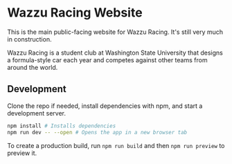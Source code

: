 # Wazzu Racing Website

This is the main public-facing website for Wazzu Racing. It's still very much in construction.

Wazzu Racing is a student club at Washington State University that designs a formula-style car each year
and competes against other teams from around the world.


## Development
Clone the repo if needed, install dependencies with npm, and start a development server.

```sh
npm install # Installs dependencies
npm run dev -- --open # Opens the app in a new browser tab
```

To create a production build, run `npm run build` and then `npm run preview` to
preview it.
